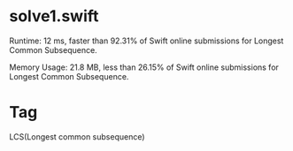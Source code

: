 # solve1.swift

Runtime: 12 ms, faster than 92.31% of Swift online submissions for Longest Common Subsequence.

Memory Usage: 21.8 MB, less than 26.15% of Swift online submissions for Longest Common Subsequence.

# Tag

LCS(Longest common subsequence)
